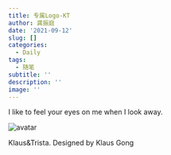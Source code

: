 ```yaml
---
title: 专属Logo-KT
author: 龚振庭
date: '2021-09-12'
slug: []
categories:
  - Daily
tags:
  - 随笔
subtitle: ''
description: ''
image: ''
---
```


I like to feel your eyes on me when I look away.

<div class="figure">

![avatar](https://note.youdao.com/s/MB98bV0s)

<p class="caption">Klaus&Trista. Designed by Klaus Gong</a></p>